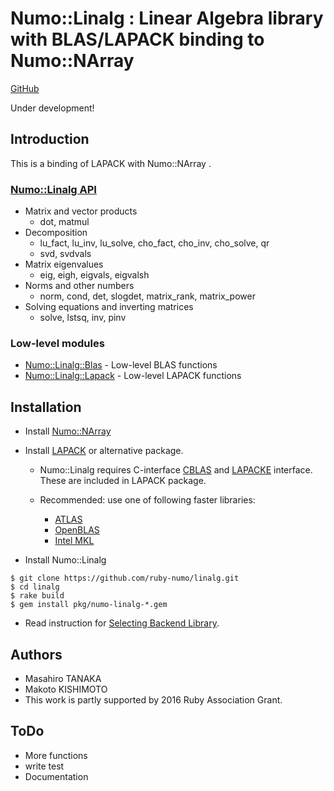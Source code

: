 # Numo::Linalg : Linear Algebra library with BLAS/LAPACK binding to Numo::NArray

[GitHub](https://github.com/ruby-numo/linalg)

Under development!

## Introduction

This is a binding of LAPACK with Numo::NArray .

### [Numo::Linalg API](http://ruby-numo.github.io/linalg/yard/Numo/Linalg.html)

* Matrix and vector products
    * dot, matmul
* Decomposition
    * lu\_fact, lu\_inv, lu\_solve, cho\_fact, cho\_inv, cho\_solve, qr
    * svd, svdvals
* Matrix eigenvalues
    * eig, eigh, eigvals, eigvalsh
* Norms and other numbers
    * norm, cond, det, slogdet, matrix_rank, matrix_power
* Solving equations and inverting matrices
    * solve, lstsq, inv, pinv

### Low-level modules

* [Numo::Linalg::Blas](http://ruby-numo.github.io/linalg/yard/Numo/Linalg/Blas.html) - Low-level BLAS functions
* [Numo::Linalg::Lapack](http://ruby-numo.github.io/linalg/yard/Numo/Linalg/Lapack.html) - Low-level LAPACK functions

## Installation

* Install [Numo::NArray](https://github.com/ruby-numo/narray)

* Install [LAPACK](http://www.netlib.org/lapack/) or alternative package.

    * Numo::Linalg requires C-interface
      [CBLAS](http://www.netlib.org/blas/#_cblas) and
      [LAPACKE](http://www.netlib.org/lapack/lapacke.html) interface.
      These are included in LAPACK package.

    * Recommended: use one of following faster libraries:
        * [ATLAS](https://sourceforge.net/projects/math-atlas/)
        * [OpenBLAS](http://www.openblas.net/)
        * [Intel MKL](https://software.intel.com/intel-mkl)

* Install Numo::Linalg

```shell
$ git clone https://github.com/ruby-numo/linalg.git
$ cd linalg
$ rake build
$ gem install pkg/numo-linalg-*.gem
```

* Read instruction for [Selecting Backend Library](https://github.com/ruby-numo/linalg/tree/master/doc/select-backend.md).

## Authors

* Masahiro TANAKA
* Makoto KISHIMOTO
* This work is partly supported by 2016 Ruby Association Grant.

## ToDo

* More functions
* write test
* Documentation
